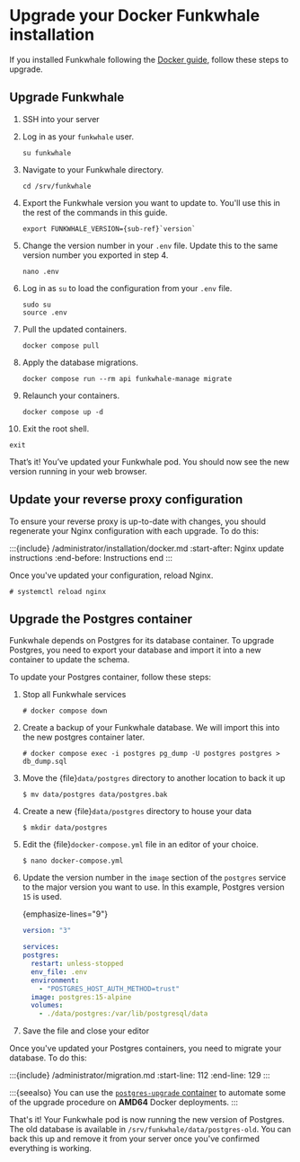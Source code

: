 # Upgrade your Docker Funkwhale installation

If you installed Funkwhale following the [Docker guide](../installation/docker.md), follow these steps to upgrade.

## Upgrade Funkwhale

1. SSH into your server
2. Log in as your `funkwhale` user.

   ```{code-block} sh
   su funkwhale
   ```

3. Navigate to your Funkwhale directory.

   ```{code-block} sh
   cd /srv/funkwhale
   ```

4. Export the Funkwhale version you want to update to. You'll use this in the rest of the commands in this guide.

   ```{parsed-literal}
   export FUNKWHALE_VERSION={sub-ref}`version`
   ```

5. Change the version number in your `.env` file. Update this to the same version number you exported in step 4.

   ```{code-block} sh
   nano .env
   ```

6. Log in as `su` to load the configuration from your `.env` file.

   ```{code-block} sh
   sudo su
   source .env
   ```

7. Pull the updated containers.

   ```{code-block} sh
   docker compose pull
   ```

8. Apply the database migrations.

   ```{code-block} sh
   docker compose run --rm api funkwhale-manage migrate
   ```

9. Relaunch your containers.

   ```{code-block} sh
   docker compose up -d
   ```

10. Exit the root shell.

```{code-block} sh
exit
```

That’s it! You’ve updated your Funkwhale pod. You should now see the new version running in your web browser.

## Update your reverse proxy configuration

To ensure your reverse proxy is up-to-date with changes, you should regenerate your Nginx configuration with each upgrade. To do this:

:::{include} /administrator/installation/docker.md
:start-after: Nginx update instructions
:end-before: Instructions end
:::

Once you've updated your configuration, reload Nginx.

```console
# systemctl reload nginx
```

## Upgrade the Postgres container

Funkwhale depends on Postgres for its database container. To upgrade Postgres, you need to export your database and import it into a new container to update the schema.

To update your Postgres container, follow these steps:

1. Stop all Funkwhale services

   ```console
   # docker compose down
   ```

2. Create a backup of your Funkwhale database. We will import this into the new postgres container later.

   ```console
   # docker compose exec -i postgres pg_dump -U postgres postgres > db_dump.sql
   ```

3. Move the {file}`data/postgres` directory to another location to back it up

   ```console
   $ mv data/postgres data/postgres.bak
   ```

4. Create a new {file}`data/postgres` directory to house your data

   ```console
   $ mkdir data/postgres
   ```

5. Edit the {file}`docker-compose.yml` file in an editor of your choice.

   ```console
   $ nano docker-compose.yml
   ```

6. Update the version number in the `image` section of the `postgres` service to the major version you want to use. In this example, Postgres version `15` is used.

   {emphasize-lines="9"}

   ```yaml
   version: "3"

   services:
   postgres:
     restart: unless-stopped
     env_file: .env
     environment:
       - "POSTGRES_HOST_AUTH_METHOD=trust"
     image: postgres:15-alpine
     volumes:
       - ./data/postgres:/var/lib/postgresql/data
   ```

7. Save the file and close your editor

Once you've updated your Postgres containers, you need to migrate your database. To do this:

:::{include} /administrator/migration.md
:start-line: 112
:end-line: 129
:::

:::{seealso}
You can use the [`postgres-upgrade` container](https://hub.docker.com/r/tianon/postgres-upgrade/) to automate some of the upgrade procedure on **AMD64** Docker deployments.
:::

That's it! Your Funkwhale pod is now running the new version of Postgres. The old database is available in `/srv/funkwhale/data/postgres-old`. You can back this up and remove it from your server once you've confirmed everything is working.
